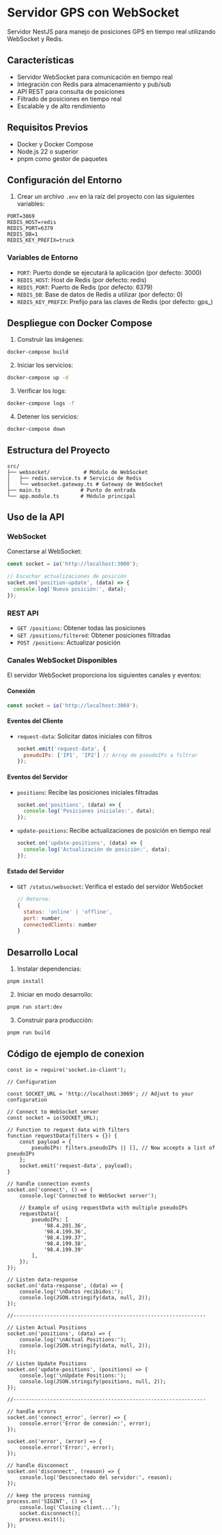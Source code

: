 # Servidor GPS con WebSocket

Servidor NestJS para manejo de posiciones GPS en tiempo real utilizando WebSocket y Redis.

## Características

- Servidor WebSocket para comunicación en tiempo real
- Integración con Redis para almacenamiento y pub/sub
- API REST para consulta de posiciones
- Filtrado de posiciones en tiempo real
- Escalable y de alto rendimiento

## Requisitos Previos

- Docker y Docker Compose
- Node.js 22 o superior
- pnpm como gestor de paquetes

## Configuración del Entorno

1. Crear un archivo `.env` en la raíz del proyecto con las siguientes variables:

```env
PORT=3069
REDIS_HOST=redis
REDIS_PORT=6379
REDIS_DB=1
REDIS_KEY_PREFIX=truck
```

### Variables de Entorno

- `PORT`: Puerto donde se ejecutará la aplicación (por defecto: 3000)
- `REDIS_HOST`: Host de Redis (por defecto: redis)
- `REDIS_PORT`: Puerto de Redis (por defecto: 6379)
- `REDIS_DB`: Base de datos de Redis a utilizar (por defecto: 0)
- `REDIS_KEY_PREFIX`: Prefijo para las claves de Redis (por defecto: gps_)

## Despliegue con Docker Compose

1. Construir las imágenes:

```bash
docker-compose build
```

2. Iniciar los servicios:

```bash
docker-compose up -d
```

3. Verificar los logs:

```bash
docker-compose logs -f
```

4. Detener los servicios:

```bash
docker-compose down
```

## Estructura del Proyecto

```
src/
├── websocket/           # Módulo de WebSocket
│   ├── redis.service.ts # Servicio de Redis
│   └── websocket.gateway.ts # Gateway de WebSocket
├── main.ts             # Punto de entrada
└── app.module.ts       # Módulo principal
```

## Uso de la API

### WebSocket

Conectarse al WebSocket:
```javascript
const socket = io('http://localhost:3000');

// Escuchar actualizaciones de posición
socket.on('position-update', (data) => {
  console.log('Nueva posición:', data);
});
```

### REST API

- `GET /positions`: Obtener todas las posiciones
- `GET /positions/filtered`: Obtener posiciones filtradas
- `POST /positions`: Actualizar posición

### Canales WebSocket Disponibles

El servidor WebSocket proporciona los siguientes canales y eventos:

#### Conexión
```javascript
const socket = io('http://localhost:3069');
```

#### Eventos del Cliente
- `request-data`: Solicitar datos iniciales con filtros
  ```javascript
  socket.emit('request-data', {
    pseudoIPs: ['IP1', 'IP2'] // Array de pseudoIPs a filtrar
  });
  ```

#### Eventos del Servidor
- `positions`: Recibe las posiciones iniciales filtradas
  ```javascript
  socket.on('positions', (data) => {
    console.log('Posiciones iniciales:', data);
  });
  ```

- `update-positions`: Recibe actualizaciones de posición en tiempo real
  ```javascript
  socket.on('update-positions', (data) => {
    console.log('Actualización de posición:', data);
  });
  ```

#### Estado del Servidor
- `GET /status/websocket`: Verifica el estado del servidor WebSocket
  ```javascript
  // Retorna:
  {
    status: 'online' | 'offline',
    port: number,
    connectedClients: number
  }
  ```

## Desarrollo Local

1. Instalar dependencias:
```bash
pnpm install
```

2. Iniciar en modo desarrollo:
```bash
pnpm run start:dev
```

3. Construir para producción:
```bash
pnpm run build
```
## Código de ejemplo de conexion

```
const io = require('socket.io-client');

// Configuration

const SOCKET_URL = 'http://localhost:3069'; // Adjust to your configuration

// Connect to WebSocket server
const socket = io(SOCKET_URL);

// Function to request data with filters
function requestData(filters = {}) {
    const payload = {
        pseudoIPs: filters.pseudoIPs || [], // Now accepts a list of pseudoIPs
    };
    socket.emit('request-data', payload);
}

// handle connection events
socket.on('connect', () => {
    console.log('Connected to WebSocket server');
    
    // Example of using requestData with multiple pseudoIPs
    requestData({
        pseudoIPs: [
            '98.4.201.36',
            '98.4.199.36',
            '98.4.199.37',
            '98.4.199.38',
            '98.4.199.39'
        ],
    });
});

// Listen data-response
socket.on('data-response', (data) => {
    console.log('\nDatos recibidos:');
    console.log(JSON.stringify(data, null, 2));
});

//---------------------------------------------------------------

// Listen Actual Positions
socket.on('positions', (data) => {
    console.log('\nActual Positions:');
    console.log(JSON.stringify(data, null, 2));
});

// Listen Update Positions
socket.on('update-positions', (positions) => {
    console.log('\nUpdate Positions:');
    console.log(JSON.stringify(positions, null, 2));
});

//---------------------------------------------------------------

// handle errors
socket.on('connect_error', (error) => {
    console.error('Error de conexión:', error);
});

socket.on('error', (error) => {
    console.error('Error:', error);
});

// handle disconnect
socket.on('disconnect', (reason) => {
    console.log('Desconectado del servidor:', reason);
});

// keep the process running
process.on('SIGINT', () => {
    console.log('Closing client...');
    socket.disconnect();
    process.exit();
});
```
